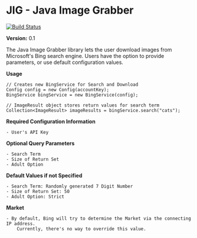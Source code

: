 JIG - Java Image Grabber
==================

[![Build Status](https://travis-ci.org/twbarber/jig.svg?branch=master)](https://travis-ci.org/twbarber/jig)

**Version:** 0.1

The Java Image Grabber library lets the user download images from Microsoft's Bing search engine.
Users have the option to provide parameters, or use default configuration values.

**Usage**

    // Creates new BingService for Search and Download
    Config config = new Config(accountKey);
    BingService bingService = new BingService(config);

    // ImageResult object stores return values for search term
    Collection<ImageResult> imageResults = bingService.search("cats");

**Required Configuration Information**

    - User's API Key

**Optional Query Parameters**

    - Search Term
    - Size of Return Set
    - Adult Option

**Default Values if not Specified**

    - Search Term: Randomly generated 7 Digit Number
    - Size of Return Set: 50
    - Adult Option: Strict

**Market**

    - By default, Bing will try to determine the Market via the connecting IP address.
        Currently, there's no way to override this value.
